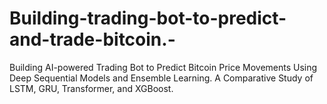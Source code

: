 # Building-trading-bot-to-predict-and-trade-bitcoin.-
Building AI-powered Trading Bot to Predict Bitcoin Price Movements Using Deep Sequential Models and Ensemble Learning. A Comparative Study of LSTM, GRU, Transformer, and XGBoost.
